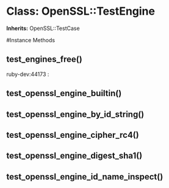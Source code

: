 # Class: OpenSSL::TestEngine
**Inherits:** OpenSSL::TestCase
    




#Instance Methods
## test_engines_free() [](#method-i-test_engines_free)
ruby-dev:44173
:   

## test_openssl_engine_builtin() [](#method-i-test_openssl_engine_builtin)

## test_openssl_engine_by_id_string() [](#method-i-test_openssl_engine_by_id_string)

## test_openssl_engine_cipher_rc4() [](#method-i-test_openssl_engine_cipher_rc4)

## test_openssl_engine_digest_sha1() [](#method-i-test_openssl_engine_digest_sha1)

## test_openssl_engine_id_name_inspect() [](#method-i-test_openssl_engine_id_name_inspect)


